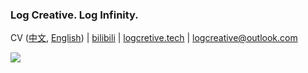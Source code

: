 ### Log Creative. Log Infinity.


CV ([中文](https://logcreative.github.io/LogCreative/resume/resume_cn.pdf), [English](https://logcreative.github.io/LogCreative/resume/resume_en.pdf)) \| [bilibili](https://space.bilibili.com/31271993) \| [logcretive.tech](https://logcreative.tech) \| logcreative@outlook.com

![](https://github-readme-stats.vercel.app/api/top-langs/?username=LogCreative&hide=tcl,verilog,Makefile,Jupyter%20Notebook&langs_count=10&layout=compact)
